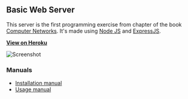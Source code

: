 ## Basic Web Server

This server is the first programming exercise from chapter of the book  [Computer Networks](http://www.amazon.com/Computer-Networking-Top-Down-Approach-Edition/dp/0132856204).
It's made using [Node JS](https://nodejs.org/en/) and [ExpressJS](expressjs.com).

**[View on Heroku](https://networksapp.herokuapp.com/)**

![Screenshot](https://raw.githubusercontent.com/PabloVallejo/web-server/master/screenshot.png)

### Manuals
* [Installation manual](https://github.com/PabloVallejo/web-server/blob/master/INSTALLATION-MANUAL.md)
* [Usage manual](https://github.com/PabloVallejo/web-server/blob/master/USAGE-MANUAL.md)

